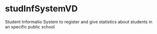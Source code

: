 # studInfSystemVD
Student Informatio System to register and give statistics about students in an specific public school
